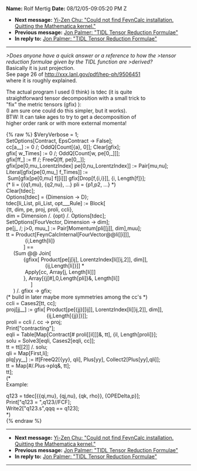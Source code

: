**Name:** Rolf Mertig
**Date:** 08/12/05-09:05:20 PM Z

  - **Next message:** [Yi-Zen Chu: "Could not find FeynCalc
    installation. Quitting the Mathematica kernel."](0300.html)
  - **Previous message:** [Jon Palmer: "TIDL Tensor Reduction
    Formulae"](0298.html)
  - **In reply to:** [Jon Palmer: "TIDL Tensor Reduction
    Formulae"](0298.html)

-----

*\>Does anyone have a quick answer or a reference to how the \>tensor
reduction formulae given by the TIDL function are \>derived?*  
Basically it is just projection.  
See page 26 of <http://xxx.lanl.gov/pdf/hep-ph/9506451>  
where it is roughly explained.  

The actual program I used (I think) is tdec (it is quite  
straightforward tensor decomposition with a small trick to  
"fix" the metric tensors (gfix) ):  
(I am sure one could do this simpler, but it works).  
BTW: It can take ages to try to get a decomposition of  
higher order rank or with more external momenta\!  

{% raw %}
$VeryVerbose = 1;  
SetOptions[Contract, EpsContract -\> False];  
cc[a\_\_] := 0 /; OddQ[Count[{a}, 0]];
Clear[gfix];  
gfix[ w\_Times] := 0 /; OddQ[Count[w,
pe[0,\_]]];  
gfix[ff\_] := ff /; FreeQ[ff, pe[0,\_]];  
gfix[pe[0,mu\_LorentzIndex]
pe[0,nu\_LorentzIndex]] := Pair[mu,nu];  
Literal[gfix[pe[0,mu\_] f\_Times]] :=  
 Sum[gfix[pe[0,mu] f[[i]]]
gfix[Drop[f,{i,i}]], {i, Length[f]}];  
(\* li = {{q1,mu}, {q2,nu}, ...} pli = {p1,p2, ...} \*)  
Clear[tdec];  
Options[tdec] = {Dimension -\> D};  
tdec[li\_List, pli\_List, opt\_\_\_Rule] := Block[  
{tt, dim, pe, proj, proli, ccli},  
dim = Dimension /. {opt} /. Options[tdec];  
SetOptions[FourVector, Dimension -\> dim];  
pe[j\_ /; j\>0, muu\_] :=
Pair[Momentum[pli[[j]], dim],muu];  
tt =
Product[FeynCalcInternal[FourVector@@li[[i]]],  
             {i,Length[li]}  
            ] ==  
     (Sum @@ Join[  
            {gfixx[ Product[pe[j[ij],
LorentzIndex[li[[ij,2]], dim]],  
                           {ij,Length[li]}]] \*  
             Apply[cc, Array[j, Length[li]]]  
            }, Array[{j[\#],0,Length[pli]}&,
Length[li]]  
                 ]  
     ) /. gfixx -\> gfix;  
(\* build in later maybe more symmetries among the cc's \*)  
ccli = Cases2[tt, cc];  
proj[jj\_\_] := gfix[
Product[pe[{jj}[[ij]],
LorentzIndex[li[[ij,2]], dim]],  
                            {ij,Length[{jj}]}]];  
proli = ccli /. cc -\> proj;  
Print["contracting"];  
eqli = Table[Map[Contract[\#
proli[[il]]]&, tt], {il,
Length[proli]}];  
solu = Solve3[eqli, Cases2[eqli, cc]];  
tt = tt[[2]] /. solu;  
qli = Map[First,li];  
plq[yy\_\_] := If[FreeQ2[{yy}, qli],
Plus[yy], Collect2[Plus[yy],qli]];  
tt = Map[\#/.Plus-\>plq&, tt];  
tt];  
(\*  
Example:  

q123 = tdec[{{qi,mu}, {qj,nu}, {qk, rho}}, {OPEDelta,p}];  
Print["q123 = ",q123//FCF];  
Write2["q123.s",qqq == q123];  
\*)  
{% endraw %}

-----

  - **Next message:** [Yi-Zen Chu: "Could not find FeynCalc
    installation. Quitting the Mathematica kernel."](0300.html)
  - **Previous message:** [Jon Palmer: "TIDL Tensor Reduction
    Formulae"](0298.html)
  - **In reply to:** [Jon Palmer: "TIDL Tensor Reduction
    Formulae"](0298.html)

-----


